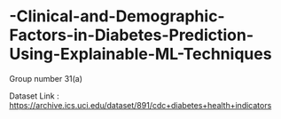# -Clinical-and-Demographic-Factors-in-Diabetes-Prediction-Using-Explainable-ML-Techniques
Group number 31(a)

Dataset Link : https://archive.ics.uci.edu/dataset/891/cdc+diabetes+health+indicators
